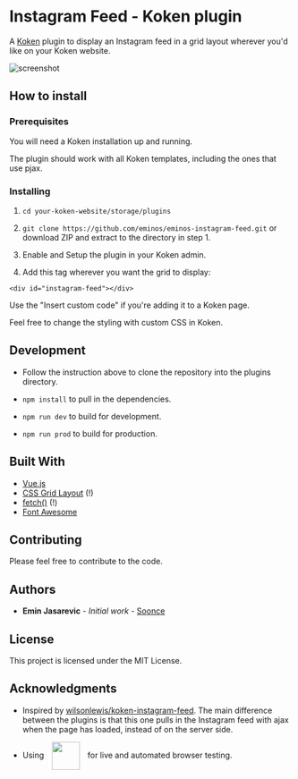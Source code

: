 # Instagram Feed - Koken plugin

A [Koken](http://koken.me) plugin to display an Instagram feed in a grid layout wherever you'd like on your Koken website.

![screenshot](https://i.imgur.com/HCb4AGl.jpg)

## How to install

### Prerequisites

You will need a Koken installation up and running.

The plugin should work with all Koken templates, including the ones that use pjax.

### Installing

1. `cd your-koken-website/storage/plugins`

2. `git clone https://github.com/eminos/eminos-instagram-feed.git` or download ZIP and extract to the directory in step 1.

3. Enable and Setup the plugin in your Koken admin.

4. Add this tag wherever you want the grid to display:

`<div id="instagram-feed"></div>`

Use the "Insert custom code" if you're adding it to a Koken page.

Feel free to change the styling with custom CSS in Koken.

## Development

* Follow the instruction above to clone the repository into the plugins directory.

* `npm install` to pull in the dependencies.

* `npm run dev` to build for development.

* `npm run prod` to build for production.


## Built With

* [Vue.js](https://vuejs.org/)
* [CSS Grid Layout](https://caniuse.com/#feat=css-grid) (!)
* [fetch()](https://caniuse.com/#feat=fetch) (!)
* [Font Awesome](https://fontawesome.com/)

## Contributing

Please feel free to contribute to the code.

## Authors

* **Emin Jasarevic** - *Initial work* - [Soonce](https://www.soonce.com/en)

## License

This project is licensed under the MIT License.

## Acknowledgments

* Inspired by [wilsonlewis/koken-instagram-feed](https://github.com/wilsonlewis/koken-instagram-feed). The main difference between the plugins is that this one pulls in the Instagram feed with ajax when the page has loaded, instead of on the server side.

* Using <a href="https://www.browserstack.com"><img src="https://user-images.githubusercontent.com/1682784/55908676-6068f480-5bda-11e9-8172-db7063dd8fb4.png" style=" margin: 0 10px; height: 50px; vertical-align: middle;"></a> for live and automated browser testing.
